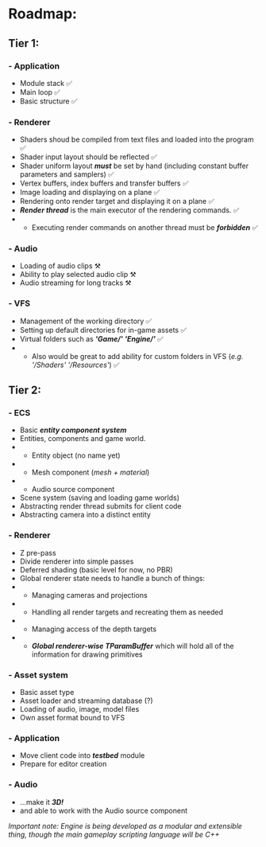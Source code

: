 Roadmap:
===============================
## Tier 1:

### - Application
* Module stack ✅
* Main loop ✅
* Basic structure ✅

### - Renderer
* Shaders shoud be compiled from text files and loaded into the program ✅
* Shader input layout should be reflected ✅
* Shader uniform layout ***must*** be set by hand (including constant buffer parameters and samplers) ✅
* Vertex buffers, index buffers and transfer buffers ✅
* Image loading and displaying on a plane ✅
* Rendering onto render target and displaying it on a plane ✅
* ***Render thread*** is the main executor of the rendering commands. ✅ 
* * Executing render commands on another thread must be ***forbidden*** ✅

### - Audio
* Loading of audio clips ⚒️
* Ability to play selected audio clip ⚒️
* Audio streaming for long tracks ⚒️

### - VFS
* Management of the working directory ✅
* Setting up default directories for in-game assets ✅
* Virtual folders such as ***'Game/'*** ***'Engine/'*** ✅ 
* * Also would be great to add ability for custom folders in VFS (*e.g. '/Shaders' '/Resources'*) ✅

## Tier 2:

### - ECS
* Basic ***entity component system***
* Entities, components and game world.
* * Entity object (no name yet)
* * Mesh component (*mesh + material*)
* * Audio source component
* Scene system (saving and loading game worlds)
* Abstracting render thread submits for client code
* Abstracting camera into a distinct entity

### - Renderer
* Z pre-pass
* Divide renderer into simple passes
* Deferred shading (basic level for now, no PBR)
* Global renderer state needs to handle a bunch of things:
* * Managing cameras and projections
* * Handling all render targets and recreating them as needed
* * Managing access of the depth targets
* * ***Global renderer-wise TParamBuffer*** which will hold all of the information for drawing primitives

### - Asset system
* Basic asset type
* Asset loader and streaming database (?)
* Loading of audio, image, model files
* Own asset format bound to VFS

### - Application
 * Move client code into ***testbed*** module
 * Prepare for editor creation

### - Audio

* ...make it ***3D!***
* and able to work with the Audio source component

*Important note: Engine is being developed as a modular and extensible thing, though the main gameplay scripting language will be C++*